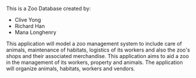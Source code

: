 This is a Zoo Database created by:
* Clive Yong
* Richard Han
* Mana Longhenry

This application will model a zoo management system to include care of animals, maintenance of habitats, logistics of its workers and also the zoo's shops and their associated merchandise. This application aims to aid a zoo in the management of its workers, property and animals. The application will organize animals, habitats, workers and vendors.
